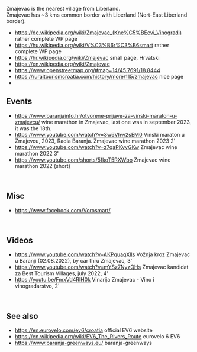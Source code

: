 
Zmajevac is the nearest village from Liberland.  
Zmajevac has ~3 kms common border with Liberland (Nort-East Liberland border).

* https://de.wikipedia.org/wiki/Zmajevac_(Kne%C5%BEevi_Vinogradi) rather complete WP page
* https://hu.wikipedia.org/wiki/V%C3%B6r%C3%B6smart rather complete WP page
* https://hr.wikipedia.org/wiki/Zmajevac small page, Hrvatski
* https://en.wikipedia.org/wiki/Zmajevac
* https://www.openstreetmap.org/#map=14/45.7691/18.8444
* https://ruraltourismcroatia.com/history/more/115/zmajevac nice page
* <br>

<!--
depuis hr : intégrer la carte OSM depuis la version hr, recopier la section sur la démographie

https://en.wikipedia.org/wiki/Kopa%C4%8Dki_Rit parc naturel à qqs kilomètres
https://www.interreg-danube.eu/news-and-events/programme-news-and-events/5034 about Otti Berger
-->

Events
------
* https://www.baranjainfo.hr/otvorene-prijave-za-vinski-maraton-u-zmajevcu/ wine marathon in Zmajevac, last one was in september 2023, it was the 18th.
* https://www.youtube.com/watch?v=3w6Vhw2sEM0 Vinski maraton u Zmajevcu, 2023, Radia Baranja. Zmajevac wine marathon 2023 2'
* https://www.youtube.com/watch?v=z7qaPKvvGKw Zmajevac wine marathon 2022 3'
* https://www.youtube.com/shorts/5fkoT5RXWbo Zmajevac wine marathon 2022 (short)
<br>

Misc
----
* https://www.facebook.com/Vorosmart/
<br>


Videos
------
* https://www.youtube.com/watch?v=AKPquaqXlls Vožnja kroz Zmajevac u Baranji (02.08.2022), by car thru Zmajevac, 3'
* https://www.youtube.com/watch?v=mYSz7NyzQHs Zmajevac kandidat za Best Tourism Villages, july 2022, 4'
* https://youtu.be/FmxVd4RlH0k Vinarija Zmajevac - Vino i vinogradarstvo, 2'

<br>

See also
--------
* https://en.eurovelo.com/ev6/croatia official EV6 website
* https://en.wikipedia.org/wiki/EV6_The_Rivers_Route eurovelo 6 EV6
* https://www.baranja-greenways.eu/ baranja-greenways

<br>
